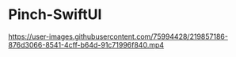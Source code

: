 # Pinch-SwiftUI

https://user-images.githubusercontent.com/75994428/219857186-876d3066-8541-4cff-b64d-91c71996f840.mp4

